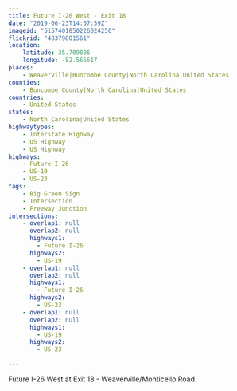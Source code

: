 ```yaml
---
title: Future I-26 West - Exit 18
date: "2019-06-23T14:07:59Z"
imageid: "5157401850226024250"
flickrid: "48379801561"
location:
    latitude: 35.709806
    longitude: -82.565617
places:
    - Weaverville|Buncombe County|North Carolina|United States
counties:
    - Buncombe County|North Carolina|United States
countries:
    - United States
states:
    - North Carolina|United States
highwaytypes:
    - Interstate Highway
    - US Highway
    - US Highway
highways:
    - Future I-26
    - US-19
    - US-23
tags:
    - Big Green Sign
    - Intersection
    - Freeway Junction
intersections:
    - overlap1: null
      overlap2: null
      highways1:
        - Future I-26
      highways2:
        - US-19
    - overlap1: null
      overlap2: null
      highways1:
        - Future I-26
      highways2:
        - US-23
    - overlap1: null
      overlap2: null
      highways1:
        - US-19
      highways2:
        - US-23

---
```

Future I-26 West at Exit 18 - Weaverville/Monticello Road.